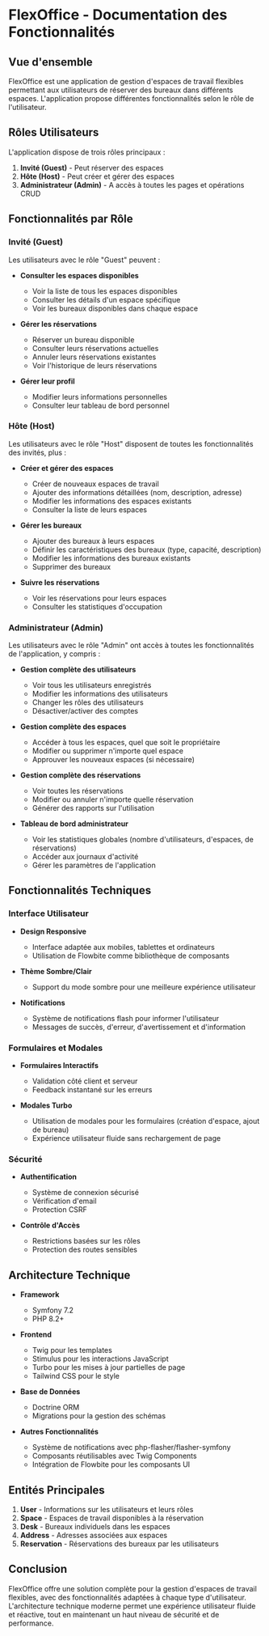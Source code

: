 # FlexOffice - Documentation des Fonctionnalités

## Vue d'ensemble

FlexOffice est une application de gestion d'espaces de travail flexibles permettant aux utilisateurs de réserver des bureaux dans différents espaces. L'application propose différentes fonctionnalités selon le rôle de l'utilisateur.

## Rôles Utilisateurs

L'application dispose de trois rôles principaux :

1. **Invité (Guest)** - Peut réserver des espaces
2. **Hôte (Host)** - Peut créer et gérer des espaces
3. **Administrateur (Admin)** - A accès à toutes les pages et opérations CRUD

## Fonctionnalités par Rôle

### Invité (Guest)

Les utilisateurs avec le rôle "Guest" peuvent :

- **Consulter les espaces disponibles**
  - Voir la liste de tous les espaces disponibles
  - Consulter les détails d'un espace spécifique
  - Voir les bureaux disponibles dans chaque espace

- **Gérer les réservations**
  - Réserver un bureau disponible
  - Consulter leurs réservations actuelles
  - Annuler leurs réservations existantes
  - Voir l'historique de leurs réservations

- **Gérer leur profil**
  - Modifier leurs informations personnelles
  - Consulter leur tableau de bord personnel

### Hôte (Host)

Les utilisateurs avec le rôle "Host" disposent de toutes les fonctionnalités des invités, plus :

- **Créer et gérer des espaces**
  - Créer de nouveaux espaces de travail
  - Ajouter des informations détaillées (nom, description, adresse)
  - Modifier les informations des espaces existants
  - Consulter la liste de leurs espaces

- **Gérer les bureaux**
  - Ajouter des bureaux à leurs espaces
  - Définir les caractéristiques des bureaux (type, capacité, description)
  - Modifier les informations des bureaux existants
  - Supprimer des bureaux

- **Suivre les réservations**
  - Voir les réservations pour leurs espaces
  - Consulter les statistiques d'occupation

### Administrateur (Admin)

Les utilisateurs avec le rôle "Admin" ont accès à toutes les fonctionnalités de l'application, y compris :

- **Gestion complète des utilisateurs**
  - Voir tous les utilisateurs enregistrés
  - Modifier les informations des utilisateurs
  - Changer les rôles des utilisateurs
  - Désactiver/activer des comptes

- **Gestion complète des espaces**
  - Accéder à tous les espaces, quel que soit le propriétaire
  - Modifier ou supprimer n'importe quel espace
  - Approuver les nouveaux espaces (si nécessaire)

- **Gestion complète des réservations**
  - Voir toutes les réservations
  - Modifier ou annuler n'importe quelle réservation
  - Générer des rapports sur l'utilisation

- **Tableau de bord administrateur**
  - Voir les statistiques globales (nombre d'utilisateurs, d'espaces, de réservations)
  - Accéder aux journaux d'activité
  - Gérer les paramètres de l'application

## Fonctionnalités Techniques

### Interface Utilisateur

- **Design Responsive**
  - Interface adaptée aux mobiles, tablettes et ordinateurs
  - Utilisation de Flowbite comme bibliothèque de composants

- **Thème Sombre/Clair**
  - Support du mode sombre pour une meilleure expérience utilisateur

- **Notifications**
  - Système de notifications flash pour informer l'utilisateur
  - Messages de succès, d'erreur, d'avertissement et d'information

### Formulaires et Modales

- **Formulaires Interactifs**
  - Validation côté client et serveur
  - Feedback instantané sur les erreurs

- **Modales Turbo**
  - Utilisation de modales pour les formulaires (création d'espace, ajout de bureau)
  - Expérience utilisateur fluide sans rechargement de page

### Sécurité

- **Authentification**
  - Système de connexion sécurisé
  - Vérification d'email
  - Protection CSRF

- **Contrôle d'Accès**
  - Restrictions basées sur les rôles
  - Protection des routes sensibles

## Architecture Technique

- **Framework**
  - Symfony 7.2
  - PHP 8.2+

- **Frontend**
  - Twig pour les templates
  - Stimulus pour les interactions JavaScript
  - Turbo pour les mises à jour partielles de page
  - Tailwind CSS pour le style

- **Base de Données**
  - Doctrine ORM
  - Migrations pour la gestion des schémas

- **Autres Fonctionnalités**
  - Système de notifications avec php-flasher/flasher-symfony
  - Composants réutilisables avec Twig Components
  - Intégration de Flowbite pour les composants UI

## Entités Principales

1. **User** - Informations sur les utilisateurs et leurs rôles
2. **Space** - Espaces de travail disponibles à la réservation
3. **Desk** - Bureaux individuels dans les espaces
4. **Address** - Adresses associées aux espaces
5. **Reservation** - Réservations des bureaux par les utilisateurs

## Conclusion

FlexOffice offre une solution complète pour la gestion d'espaces de travail flexibles, avec des fonctionnalités adaptées à chaque type d'utilisateur. L'architecture technique moderne permet une expérience utilisateur fluide et réactive, tout en maintenant un haut niveau de sécurité et de performance.